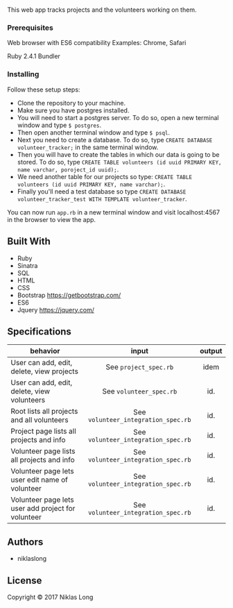 # <!--PROJECT NAME HERE-->

This web app tracks projects and the volunteers working on them.

### Prerequisites

Web browser with ES6 compatibility
Examples: Chrome, Safari

Ruby 2.4.1
Bundler

### Installing

Follow these setup steps:

* Clone the repository to your machine.
* Make sure you have postgres installed.
* You will need to start a postgres server. To do so, open a new terminal window and type `$ postgres`.
* Then open another terminal window and type `$ psql`.
* Next you need to create a database. To do so, type `CREATE DATABASE volunteer_tracker;` in the same terminal window.
* Then you will have to create the tables in which our data is going to be stored. To do so, type `CREATE TABLE volunteers (id uuid PRIMARY KEY, name varchar, poroject_id uuid);`.
* We need another table for our projects so type: `CREATE TABLE volunteers (id uuid PRIMARY KEY, name varchar);`.
* Finally you'll need a test database so type `CREATE DATABASE volunteer_tracker_test WITH TEMPLATE volunteer_tracker`.

You can now run `app.rb` in a new terminal window and visit localhost:4567 in the browser to view the app.

## Built With

* Ruby
* Sinatra
* SQL
* HTML
* CSS
* Bootstrap https://getbootstrap.com/
* ES6
* Jquery https://jquery.com/

## Specifications

| behavior                                           | input                                | output  |
|----------------------------------------------------|:------------------------------------:|:-------:|
| User can add, edit, delete, view projects          | See `project_spec.rb`                | idem    |
| User can add, edit, delete, view volunteers        | See `volunteer_spec.rb`              | id.     |
| Root lists all projects and all volunteers         | See `volunteer_integration_spec.rb`  | id.     |
| Project page lists all projects and info           | See `volunteer_integration_spec.rb`  | id.     |
| Volunteer page lists all projects and info         | See `volunteer_integration_spec.rb`  | id.     |
| Volunteer page lets user edit name of volunteer    | See `volunteer_integration_spec.rb`  | id.     |
| Volunteer page lets user add project for volunteer | See `volunteer_integration_spec.rb`  | id.     |

## Authors

* niklaslong

## License

Copyright © 2017 Niklas Long
